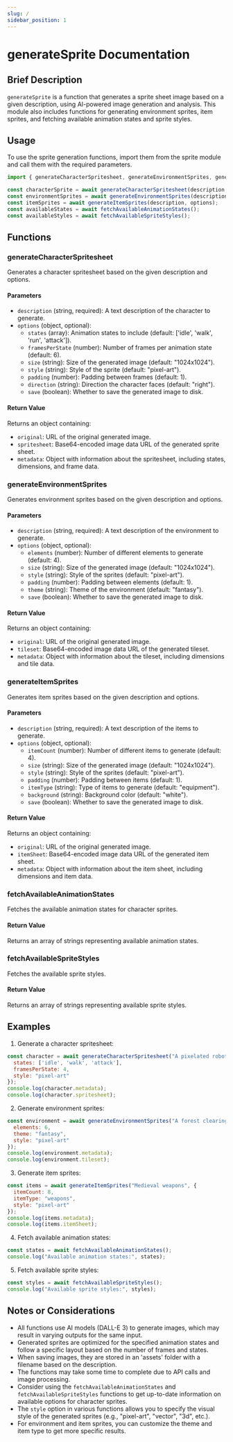 ```yaml
---
slug: /
sidebar_position: 1
---
```


# generateSprite Documentation

## Brief Description
`generateSprite` is a function that generates a sprite sheet image based on a given description, using AI-powered image generation and analysis. This module also includes functions for generating environment sprites, item sprites, and fetching available animation states and sprite styles.

## Usage
To use the sprite generation functions, import them from the sprite module and call them with the required parameters.

```javascript
import { generateCharacterSpritesheet, generateEnvironmentSprites, generateItemSprites, fetchAvailableAnimationStates, fetchAvailableSpriteStyles } from './path/to/sprite/module';

const characterSprite = await generateCharacterSpritesheet(description, options);
const environmentSprites = await generateEnvironmentSprites(description, options);
const itemSprites = await generateItemSprites(description, options);
const availableStates = await fetchAvailableAnimationStates();
const availableStyles = await fetchAvailableSpriteStyles();
```

## Functions

### generateCharacterSpritesheet

Generates a character spritesheet based on the given description and options.

#### Parameters
- `description` (string, required): A text description of the character to generate.
- `options` (object, optional):
  - `states` (array): Animation states to include (default: ['idle', 'walk', 'run', 'attack']).
  - `framesPerState` (number): Number of frames per animation state (default: 6).
  - `size` (string): Size of the generated image (default: "1024x1024").
  - `style` (string): Style of the sprite (default: "pixel-art").
  - `padding` (number): Padding between frames (default: 1).
  - `direction` (string): Direction the character faces (default: "right").
  - `save` (boolean): Whether to save the generated image to disk.

#### Return Value
Returns an object containing:
- `original`: URL of the original generated image.
- `spritesheet`: Base64-encoded image data URL of the generated sprite sheet.
- `metadata`: Object with information about the spritesheet, including states, dimensions, and frame data.

### generateEnvironmentSprites

Generates environment sprites based on the given description and options.

#### Parameters
- `description` (string, required): A text description of the environment to generate.
- `options` (object, optional):
  - `elements` (number): Number of different elements to generate (default: 4).
  - `size` (string): Size of the generated image (default: "1024x1024").
  - `style` (string): Style of the sprites (default: "pixel-art").
  - `padding` (number): Padding between elements (default: 1).
  - `theme` (string): Theme of the environment (default: "fantasy").
  - `save` (boolean): Whether to save the generated image to disk.

#### Return Value
Returns an object containing:
- `original`: URL of the original generated image.
- `tileset`: Base64-encoded image data URL of the generated tileset.
- `metadata`: Object with information about the tileset, including dimensions and tile data.

### generateItemSprites

Generates item sprites based on the given description and options.

#### Parameters
- `description` (string, required): A text description of the items to generate.
- `options` (object, optional):
  - `itemCount` (number): Number of different items to generate (default: 4).
  - `size` (string): Size of the generated image (default: "1024x1024").
  - `style` (string): Style of the sprites (default: "pixel-art").
  - `padding` (number): Padding between items (default: 1).
  - `itemType` (string): Type of items to generate (default: "equipment").
  - `background` (string): Background color (default: "white").
  - `save` (boolean): Whether to save the generated image to disk.

#### Return Value
Returns an object containing:
- `original`: URL of the original generated image.
- `itemSheet`: Base64-encoded image data URL of the generated item sheet.
- `metadata`: Object with information about the item sheet, including dimensions and item data.

### fetchAvailableAnimationStates

Fetches the available animation states for character sprites.

#### Return Value
Returns an array of strings representing available animation states.

### fetchAvailableSpriteStyles

Fetches the available sprite styles.

#### Return Value
Returns an array of strings representing available sprite styles.

## Examples

1. Generate a character spritesheet:
```javascript
const character = await generateCharacterSpritesheet("A pixelated robot", {
  states: ['idle', 'walk', 'attack'],
  framesPerState: 4,
  style: "pixel-art"
});
console.log(character.metadata);
console.log(character.spritesheet);
```

2. Generate environment sprites:
```javascript
const environment = await generateEnvironmentSprites("A forest clearing", {
  elements: 6,
  theme: "fantasy",
  style: "pixel-art"
});
console.log(environment.metadata);
console.log(environment.tileset);
```

3. Generate item sprites:
```javascript
const items = await generateItemSprites("Medieval weapons", {
  itemCount: 8,
  itemType: "weapons",
  style: "pixel-art"
});
console.log(items.metadata);
console.log(items.itemSheet);
```

4. Fetch available animation states:
```javascript
const states = await fetchAvailableAnimationStates();
console.log("Available animation states:", states);
```

5. Fetch available sprite styles:
```javascript
const styles = await fetchAvailableSpriteStyles();
console.log("Available sprite styles:", styles);
```

## Notes or Considerations
- All functions use AI models (DALL-E 3) to generate images, which may result in varying outputs for the same input.
- Generated sprites are optimized for the specified animation states and follow a specific layout based on the number of frames and states.
- When saving images, they are stored in an 'assets' folder with a filename based on the description.
- The functions may take some time to complete due to API calls and image processing.
- Consider using the `fetchAvailableAnimationStates` and `fetchAvailableSpriteStyles` functions to get up-to-date information on available options for character sprites.
- The `style` option in various functions allows you to specify the visual style of the generated sprites (e.g., "pixel-art", "vector", "3d", etc.).
- For environment and item sprites, you can customize the theme and item type to get more specific results.
